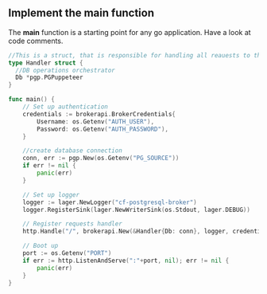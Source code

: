 ## Implement the main function

The **main** function is a starting point for any go application. Have a look at code comments.

```file=~/go/src/github.com/$USER/cf-postgresql-broker/main.go
//This is a struct, that is responsible for handling all reauests to the broker
type Handler struct {
  //DB operations orchestrator
  Db *pgp.PGPuppeteer
}

func main() {
	// Set up authentication
	credentials := brokerapi.BrokerCredentials{
		Username: os.Getenv("AUTH_USER"),
		Password: os.Getenv("AUTH_PASSWORD"),
	}

	//create database connection
	conn, err := pgp.New(os.Getenv("PG_SOURCE"))
	if err != nil {
		panic(err)
	}

	// Set up logger
	logger := lager.NewLogger("cf-postgresql-broker")
	logger.RegisterSink(lager.NewWriterSink(os.Stdout, lager.DEBUG))

	// Register requests handler
	http.Handle("/", brokerapi.New(&Handler{Db: conn}, logger, credentials))

	// Boot up
	port := os.Getenv("PORT")
	if err := http.ListenAndServe(":"+port, nil); err != nil {
		panic(err)
	}
}
```
